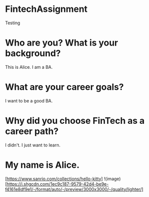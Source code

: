 # FintechAssignment
Testing
# Who are you? What is your background?
This is Alice. I am a BA.
 # What are your career goals?
 I want to be a good BA.
 # Why did you choose FinTech as a career path?
 I didn't. I just want to learn.

# My name is Alice.
[https://www.sanrio.com/collections/hello-kitty] !(image)[https://i.shgcdn.com/1ec9c187-9579-42d4-be9e-f4161e8df9e1/-/format/auto/-/preview/3000x3000/-/quality/lighter/]

